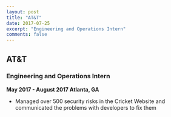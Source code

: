 ```yaml
---
layout: post
title: "AT&T"
date: 2017-07-25
excerpt: "Engineering and Operations Intern"
comments: false
---
```


## AT&T ##
### Engineering and Operations Intern ###

**May 2017 - August 2017 Atlanta, GA**

* Managed over 500 security risks in the Cricket Website and communicated the problems with developers to fix them
